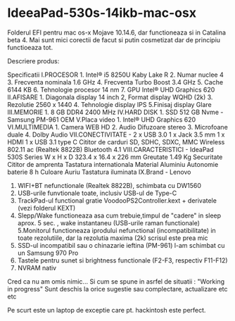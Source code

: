 # IdeeaPad-530s-14ikb-mac-osx

Folderul EFI pentru mac os-x Mojave 10.14.6, dar functioneaza si in Catalina beta 4.
Mai sunt mici corectii de facut si putin cosmetizat dar de principiu functioeaza tot.

Descriere produs:

Specificatii
I.PROCESOR     1. Intel® i5 8250U Kaby Lake R
               2. Numar nuclee	4
               3. Frecventa nominala	1.6 GHz
               4. Frecventa Turbo Boost	3.4 GHz
               5. Cache	6144 KB
               6. Tehnologie procesor	14 nm
               7. GPU	Intel® UHD Graphics 620
II.AFISARE     1. Diagonala display	14 inch
               2, Format display	WQHD (2k)
               3. Rezolutie	2560 x 1440
               4. Tehnologie display	IPS
               5.Finisaj display	Glare
III.MEMORIE    1. 8 GB	DDR4 2400 MHz
IV.HARD DISK   1.	SSD 512 GB Nvme - Samsung PM-961 OEM
V.Placa video  1. Intel® UHD Graphics 620
VI.MULTIMEDIA  1. Camera WEB HD
               2. Audio	Difuzoare stereo
               3. Microfoane duale
               4. Dolby Audio
VII.CONECTIVITATE  - 2 x USB 3.0
                 1 x Jack 3.5 mm
                 1 x HDMI
                 1 x USB 3.1 type C
                 Cititor de carduri	SD, SDHC, SDXC, MMC
                 Wireless	802.11 ac (Realtek 8822B)
                 Bluetooth	4.1
VIII.CARACTERISTICI - IdeaPad 530S Series
                 W x H x D	323.4 x 16.4 x 226 mm
                 Greutate	1.49 Kg
                 Securitate	Cititor de amprenta
                 Tastatura internationala
                 Material	Aluminiu
                 Autonomie baterie	8 h
                 Culoare	Auriu
                 Tastatura iluminata
IX.Brand          - Lenovo



1. WIFI+BT nefunctionale (Realtek 8822B), schimbata cu DW1560
2. USB-urile funvtionale toate, inclusiv USB-ul de Type-C
3. TrackPad-ul functional gratie VoodooPS2Controller.kext + derivatele (vezi folderul KEXT)
4. Slepp/Wake functioneaza asa cum trebuie,timpul de "cadere" in sleep aprox. 5 sec. , wake instantaneu (USB-urile raman            functionale)
5.Monitorul functioneaza iprodului nefunctional (incompatibilitate) in toate rezolutiile, dar la rezolutia maxima (2k) scrisul este prea mic
6. SSD-ul incompatibil sau o chinazarie ieftina (PM-961) l-am schimbat cu un Samsung 970 Pro
7. Tastele pentru sunet si brightness functionale (F2-F3, respectiv F11-F12)
8. NVRAM nativ

Cred ca nu am omis nimic... Si cum se spune in asrfel de situatii : "Working in progress"
Sunt deschis la orice sugestie sau complectare, actualizare etc etc 

Pe scurt este un laptop de exceptie care pt. hackintosh este perfect.
